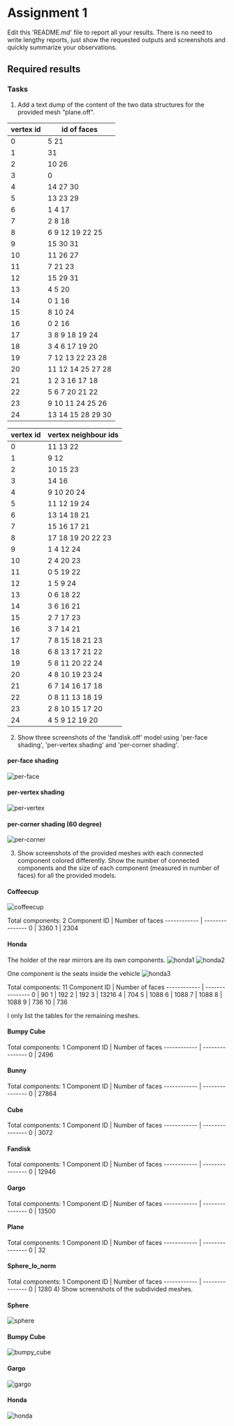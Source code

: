 # Assignment 1

Edit this 'README.md' file to report all your results. There is no need to write lengthy reports, just show the requested outputs and screenshots and quickly summarize your observations.   

## Required results

### Tasks
1) Add a text dump of the content of the two data structures for the provided mesh “plane.off”.

vertex id | id of faces
----------| -----------
0 | 5 21 
1 | 31 
2 | 10 26 
3 | 0 
4 | 14 27 30 
5 | 13 23 29 
6 | 1 4 17 
7 | 2 8 18 
8 | 6 9 12 19 22 25 
9 | 15 30 31 
10 | 11 26 27 
11 | 7 21 23 
12 | 15 29 31 
13 | 4 5 20 
14 | 0 1 16 
15 | 8 10 24 
16 | 0 2 16 
17 | 3 8 9 18 19 24 
18 | 3 4 6 17 19 20 
19 | 7 12 13 22 23 28 
20 | 11 12 14 25 27 28 
21 | 1 2 3 16 17 18 
22 | 5 6 7 20 21 22 
23 | 9 10 11 24 25 26 
24 | 13 14 15 28 29 30 

vertex id | vertex neighbour ids
--------- | --------------------
0 | 11 13 22 
1 | 9 12 
2 | 10 15 23 
3 | 14 16 
4 | 9 10 20 24 
5 | 11 12 19 24 
6 | 13 14 18 21 
7 | 15 16 17 21 
8 | 17 18 19 20 22 23 
9 | 1 4 12 24 
10 | 2 4 20 23 
11 | 0 5 19 22 
12 | 1 5 9 24 
13 | 0 6 18 22 
14 | 3 6 16 21 
15 | 2 7 17 23 
16 | 3 7 14 21 
17 | 7 8 15 18 21 23 
18 | 6 8 13 17 21 22 
19 | 5 8 11 20 22 24 
20 | 4 8 10 19 23 24 
21 | 6 7 14 16 17 18 
22 | 0 8 11 13 18 19 
23 | 2 8 10 15 17 20 
24 | 4 5 9 12 19 20 

2) Show three screenshots of the 'fandisk.off' model using 'per-face shading', 'per-vertex shading' and 'per-corner shading'.

#### per-face shading
![per-face](per-face_shading.png)
#### per-vertex shading
![per-vertex](per-vertex_shading.png)

#### per-corner shading (60 degree)
![per-corner](per-corner_shading.png)

3) Show screenshots of the provided meshes with each connected component colored differently. Show the number of connected components and the size of each component (measured in number
of faces) for all the provided models.
#### Coffeecup
![coffeecup](coffeecup.png)

Total components: 2
Component ID | Number of faces
------------ | ---------------
0 | 3360
1 | 2304
#### Honda
The holder of the rear mirrors are its own components.
![honda1](honda1.png)
![honda2](honda2.png)

One component is the seats inside the vehicle
![honda3](honda3.png)

Total components: 11
Component ID | Number of faces
------------ | ---------------
0 | 90
1 | 192
2 | 192
3 | 13216
4 | 704
5 | 1088
6 | 1088
7 | 1088
8 | 1088
9 | 736
10 | 736

I only list the tables for the remaining meshes.
#### Bumpy Cube
Total components: 1
Component ID | Number of faces
------------ | ---------------
0 | 2496
#### Bunny
Total components: 1
Component ID | Number of faces
------------ | ---------------
0 | 27864
#### Cube
Total components: 1
Component ID | Number of faces
------------ | ---------------
0 | 3072
#### Fandisk
Total components: 1
Component ID | Number of faces
------------ | ---------------
0 | 12946
#### Gargo
Total components: 1
Component ID | Number of faces
------------ | ---------------
0 | 13500
#### Plane
Total components: 1
Component ID | Number of faces
------------ | ---------------
0 | 32
#### Sphere_lo_norm
Total components: 1
Component ID | Number of faces
------------ | ---------------
0 | 1280
4) Show screenshots of the subdivided meshes.

#### Sphere
![sphere](sphere.png)

#### Bumpy Cube
![bumpy_cube](bumpy_cube.png)

#### Gargo
![gargo](gargo.png)

#### Honda
![honda](honda.png)
